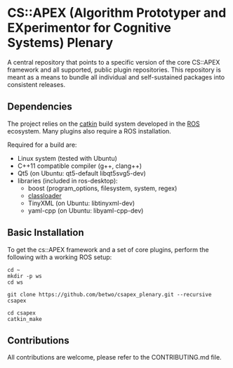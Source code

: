 # CS::APEX (Algorithm Prototyper and EXperimentor for Cognitive Systems) Plenary

A central repository that points to a specific version of the core CS::APEX framework and all supported, public plugin repositories. 
This repository is meant as a means to bundle all individual and self-sustained packages into consistent releases.


## Dependencies

The project relies on the [catkin](http://wiki.ros.org/catkin) build system
developed in the [ROS](http://wiki.ros.org/) ecosystem. Many plugins also require a ROS installation.

Required for a build are:
- Linux system (tested with Ubuntu)
- C++11 compatible compiler (g++, clang++)
- Qt5 (on Ubuntu: qt5-default libqt5svg5-dev)
- libraries (included in ros-desktop):
    - boost (program_options, filesystem, system, regex)
    - [classloader](https://github.com/ros/class_loader)
    - TinyXML (on Ubuntu: libtinyxml-dev)
    - yaml-cpp (on Ubuntu: libyaml-cpp-dev)


## Basic Installation

To get the cs::APEX framework and a set of core plugins, perform the following with a working ROS setup:

    cd ~
    mkdir -p ws
    cd ws

    git clone https://github.com/betwo/csapex_plenary.git --recursive csapex

    cd csapex
    catkin_make

## Contributions

All contributions are welcome, please refer to the CONTRIBUTING.md file.

